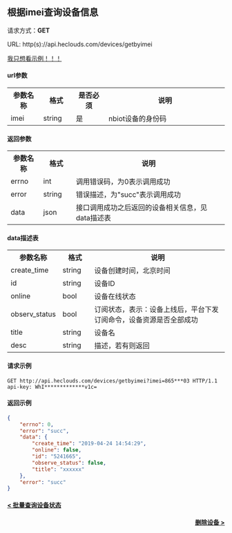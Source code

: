 ﻿根据imei查询设备信息
---
请求方式：**GET**

URL: http(s)://api.heclouds.com/devices/getbyimei

[我只想看示例！！！](#1)

#### url参数

<table>
<tr><th width="15%">参数名称</th><th width="15%">格式</th><th width="15%">是否必须</th><th>说明</th></tr>
<tr><td>imei</td><td>string</td><td>是</td><td>nbiot设备的身份码</td></tr>
</table>

#### 返回参数

<table>
<tr><th width="15%">参数名称</th><th width="15%">格式</th><th width="70%">说明</th></tr>
<tr><td>errno</td><td>int</td><td>调用错误码，为0表示调用成功</td></tr>
<tr><td>error</td><td> string</td><td>错误描述，为"succ"表示调用成功</td></tr>
<tr><td>data</td><td>json</td><td>接口调用成功之后返回的设备相关信息，见data描述表</td></tr>
</table>

#### data描述表
<table>
<tr><th width="15%">参数名称</th><th width="15%">格式</th><th width="70%">说明</th></tr>
<tr><td>create_time</td><td>string</td><td>设备创建时间，北京时间</td></tr>
<tr><td>id</td><td>string</td><td>设备ID</td></tr>
<tr><td>online</td><td>bool</td><td>设备在线状态</td></tr>
<tr><td>observ_status</td><td>bool</td><td>订阅状态，表示：设备上线后，平台下发订阅命令，设备资源是否全部成功</td></tr>
<tr><td>title</td><td>string</td><td>设备名</td></tr>
<tr><td>desc</td><td>string</td><td>描述，若有则返回</td></tr>
</table>

<h4 id="1">请求示例</h4>

```text
GET http://api.heclouds.com/devices/getbyimei?imei=865***03 HTTP/1.1
api-key: WhI*************v1c=

```

#### 返回示例
```json
{
	"errno": 0,
	"error": "succ",
	"data": {
        "create_time": "2019-04-24 14:54:29",
        "online": false,
        "id": "5241665",
        "observe_status": false,
        "title": "xxxxxx"
	},
	"error": "succ"
}
```

#### [< 批量查询设备状态](/book/application-develop/list/19batch-query-dev-status.md)
#### [<div style="text-align: right">删除设备 ></div>](/book/application-develop/list/3remove-device.md)